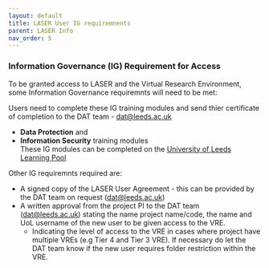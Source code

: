 ```yaml
---
layout: default
title: LASER User IG requiremnents
parent: LASER Info
nav_order: 5
---
```


### Information Governance (IG) Requirement for Access
To be granted access to LASER and the Virtual Research Environment, some Information Governance requiremnts will need to be met:

Users need to complete these IG training modules and send thier certificate of completion to the DAT team - dat@leeds.ac.uk
- **Data Protection** and   
- **Information Security** training modules     
These IG modules can be completed on the [University of Leeds Learning Pool](https://leeds.learningpool.com/totara/dashboard/)  

Other IG requiremnts required are:
* A signed copy of the LASER User Agreement - this can be provided by the DAT team on request (dat@leeds.ac.uk)  
* A written approval from the project PI to the DAT team (dat@leeds.ac.uk) stating the name project name/code, the name and UoL username of the new user to be given access to the VRE. 
    * Indicating the level of access to the VRE in cases where project have multiple VREs (e.g Tier 4 and Tier 3 VRE). If necessary do let the DAT team know if the new user requires folder restriction within the VRE.

